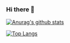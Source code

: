 ### Hi there 👋

[![Anurag's github stats](https://github-readme-stats.vercel.app/api?username=daiki-fujii)](https://github.com/anuraghazra/github-readme-stats)

[![Top Langs](https://github-readme-stats.vercel.app/api/top-langs/?username=daiki-fujii)](https://github.com/anuraghazra/github-readme-stats)

<!--
**daiki-fujii/daiki-fujii** is a ✨ _special_ ✨ repository because its `README.md` (this file) appears on your GitHub profile.

Here are some ideas to get you started:

- 🔭 I’m currently working on ...
- 🌱 I’m currently learning ...
- 👯 I’m looking to collaborate on ...
- 🤔 I’m looking for help with ...
- 💬 Ask me about ...
- 📫 How to reach me: ...
- 😄 Pronouns: ...
- ⚡ Fun fact: ...
-->
